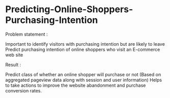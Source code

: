 # Predicting-Online-Shoppers-Purchasing-Intention


Problem statement :

Important to identify visitors with purchasing intention but are likely to leave 
Predict purchasing intention of online shoppers who visit an E-commerce web site 


Result :

Predict class of whether an online shopper will purchase or not
(Based on aggregated pageview data along with session and user information)
Helps to take actions to improve the website abandonment and purchase conversion rates.
